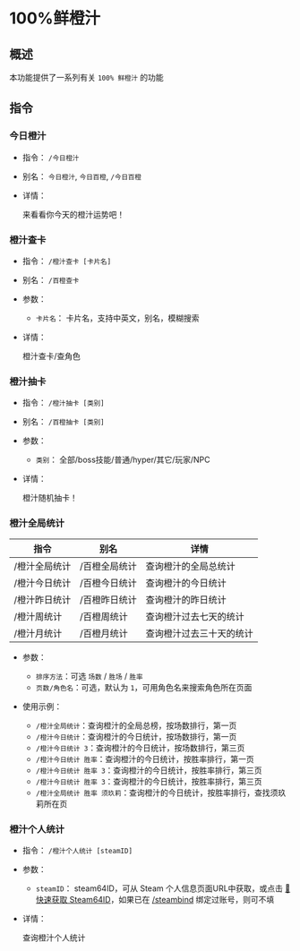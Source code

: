 # 100%鲜橙汁

## 概述

本功能提供了一系列有关 `100% 鲜橙汁` 的功能

## 指令

### 今日橙汁

- 指令： `/今日橙汁`

- 别名： `今日橙汁`, `今日百橙`, `/今日百橙`

- 详情：

  来看看你今天的橙汁运势吧！

### 橙汁查卡

- 指令： `/橙汁查卡 [卡片名]`

- 别名： `/百橙查卡`

- 参数：

  - `卡片名`： 卡片名，支持中英文，别名，模糊搜索

- 详情：

  橙汁查卡/查角色

### 橙汁抽卡

- 指令： `/橙汁抽卡 [类别]`

- 别名： `/百橙抽卡 [类别]`

- 参数：

  - `类别`： 全部/boss技能/普通/hyper/其它/玩家/NPC

- 详情：

  橙汁随机抽卡！

### 橙汁全局统计

| 指令          | 别名          | 详情                     |
| ------------- | ------------- | ------------------------ |
| /橙汁全局统计 | /百橙全局统计 | 查询橙汁的全局总统计     |
| /橙汁今日统计 | /百橙今日统计 | 查询橙汁的今日统计       |
| /橙汁昨日统计 | /百橙昨日统计 | 查询橙汁的昨日统计       |
| /橙汁周统计   | /百橙周统计   | 查询橙汁过去七天的统计   |
| /橙汁月统计   | /百橙月统计   | 查询橙汁过去三十天的统计 |

- 参数：
  - `排序方法`：可选 `场数` / `胜场` / `胜率`
  - `页数/角色名`：可选，默认为 `1`，可用角色名来搜索角色所在页面

- 使用示例：
  - `/橙汁全局统计`：查询橙汁的全局总榜，按场数排行，第一页
  - `/橙汁今日统计`：查询橙汁的今日统计，按场数排行，第一页
  - `/橙汁今日统计 3`：查询橙汁的今日统计，按场数排行，第三页
  - `/橙汁今日统计 胜率`：查询橙汁的今日统计，按胜率排行，第一页
  - `/橙汁今日统计 胜率 3`：查询橙汁的今日统计，按胜率排行，第三页
  - `/橙汁今日统计 胜率 3`：查询橙汁的今日统计，按胜率排行，第三页
  - `/橙汁全局统计 胜率 须玖莉`：查询橙汁的今日统计，按胜率排行，查找须玖莉所在页

### 橙汁个人统计

- 指令： `/橙汁个人统计 [steamID]`

- 参数：

  - `steamID`： steam64ID，可从 Steam 个人信息页面URL中获取，或点击 [🔑快速获取 Steam64ID](https://link.yunmengdu.cn/steam_redirect)，如果已在 [/steambind](../query/steam.md#steam-绑定) 绑定过账号，则可不填

- 详情：

  查询橙汁个人统计
